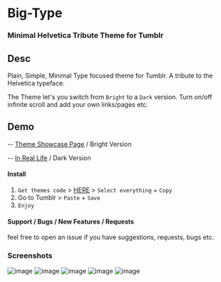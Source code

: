 # Big-Type
### Minimal Helvetica Tribute Theme for Tumblr 

## Desc
Plain, Simple, Minimal Type focused theme for Tumblr. A tribute to the Helvetica typeface.

The Theme let's you switch from `Bright` to a `Dark` version. Turn on/off infinite scroll and add your own links/pages etc.

## Demo
  -- [Theme Showcase Page](http://big-type-theme.tumblr.com/) / Bright Version
  
  -- [In Real Life](http://gxt.tumblr.com/) / Dark Version

#### Install
1. `Get themes code` > [HERE](https://raw.githubusercontent.com/thagxt/Big-Type/master/theme.html) > `Select everything` + `Copy`
2. Go to Tumblr > `Paste` + `Save`
3. `Enjoy`

#### Support / Bugs / New Features / Requests
feel free to open an issue if you have suggestions, requests, bugs etc.

### Screenshots
![image](https://i.imgur.com/SMlpopf.png)
![image](https://i.imgur.com/TEo3Knp.png)
![image](https://i.imgur.com/YgLc5hF.png)
![image](https://i.imgur.com/LWEnMHE.png)
![image](https://i.imgur.com/MPzNwmw.png)
